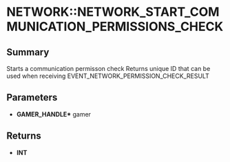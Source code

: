 # NETWORK::NETWORK_START_COMMUNICATION_PERMISSIONS_CHECK

## Summary
Starts a communication permisson check
Returns unique ID that can be used when receiving EVENT_NETWORK_PERMISSION_CHECK_RESULT

## Parameters
* **GAMER_HANDLE\*** gamer

## Returns
* **INT**